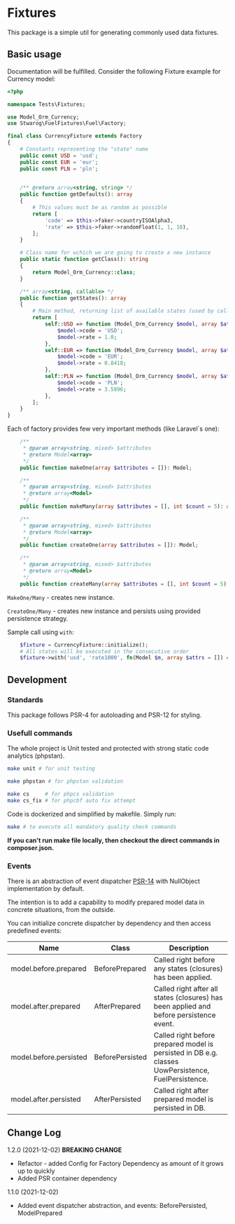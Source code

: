 # Fixtures
This package is a simple util for generating commonly used data fixtures.

## Basic usage

Documentation will be fulfilled. Consider the following Fixture example for Currency model:

```php
<?php

namespace Tests\Fixtures;

use Model_Orm_Currency;
use Stwarog\FuelFixtures\Fuel\Factory;

final class CurrencyFixture extends Factory
{
    # Constants representing the "state" name
    public const USD = 'usd';
    public const EUR = 'eur';
    public const PLN = 'pln';

    
    /** @return array<string, string> */
    public function getDefaults(): array
    {
        # This values must be as random as possible
        return [
            'code' => $this->faker->countryISOAlpha3,
            'rate' => $this->faker->randomFloat(1, 1, 10),
        ];
    }

    # Class name for wchich we are going to create a new instance
    public static function getClass(): string
    {
        return Model_Orm_Currency::class;
    }

    /** array<string, callable> */
    public function getStates(): array
    {
        # Main method, returning list of available states (used by calling "with" method)
        return [
            self::USD => function (Model_Orm_Currency $model, array $attributes = []) {
                $model->code = 'USD';
                $model->rate = 1.0;
            },
            self::EUR => function (Model_Orm_Currency $model, array $attributes = []) {
                $model->code = 'EUR';
                $model->rate = 0.8418;
            },
            self::PLN => function (Model_Orm_Currency $model, array $attributes = []) {
                $model->code = 'PLN';
                $model->rate = 3.5896;
            },
        ];
    }
}
```

Each of factory provides few very important methods (like Laravel`s one):

```php
    /**
     * @param array<string, mixed> $attributes
     * @return Model<array>
     */
    public function makeOne(array $attributes = []): Model;

    /**
     * @param array<string, mixed> $attributes
     * @return array<Model>
     */
    public function makeMany(array $attributes = [], int $count = 5): array;

    /**
     * @param array<string, mixed> $attributes
     * @return Model<array>
     */
    public function createOne(array $attributes = []): Model;

    /**
     * @param array<string, mixed> $attributes
     * @return array<Model>
     */
    public function createMany(array $attributes = [], int $count = 5): array;
```

`MakeOne/Many` - creates new instance.

`CreateOne/Many` - creates new instance and persists using provided persistence strategy.

Sample call using `with`:

```php 
    $fixture = CurrencyFixture::initialize();
    # All states will be executed in the consecutive order
    $fixture->with('usd', 'rate1000', fn(Model $m, array $attrs = []) => $m->rate = 1.5)->makeOne();
```

## Development

### Standards
This package follows PSR-4 for autoloading and PSR-12 for styling.

### Usefull commands
The whole project is Unit tested and protected with strong static code analytics (phpstan).
```bash
make unit # for unit testing
```

```bash
make phpstan # for phpstan validation
```

```bash
make cs     # for phpcs validation
make cs_fix # for phpcbf auto fix attempt
```

Code is dockerized and simplified by makefile. Simply run:

```bash
make # to execute all mandatory quality check commands
```

**If you can't run make file locally, then checkout the direct commands in composer.json.**

### Events

There is an abstraction of event dispatcher [PSR-14](https://www.php-fig.org/psr/psr-14/) with NullObject implementation by default.

The intention is to add a capability to modify prepared model data in concrete situations, from the outside.

You can initialize concrete dispatcher by dependency and then access predefined events:

| Name                   | Class           | Description                                                                                         |
|------------------------|-----------------|-----------------------------------------------------------------------------------------------------|
| model.before.prepared  | BeforePrepared  | Called right before any states (closures) has been applied.                                         |
| model.after.prepared   | AfterPrepared   | Called right after all states (closures) has been applied and before persistence event.             |
| model.before.persisted | BeforePersisted | Called right before prepared model is persisted in DB e.g. classes UowPersistence, FuelPersistence. |
| model.after.persisted  | AfterPersisted  | Called right after prepared model is persisted in DB.                                               |

## Change Log

1.2.0 (2021-12-02) **BREAKING CHANGE**

- Refactor - added Config for Factory Dependency as amount of it grows up to quickly
- Added PSR container dependency

1.1.0 (2021-12-02)

- Added event dispatcher abstraction, and events: BeforePersisted, ModelPrepared
